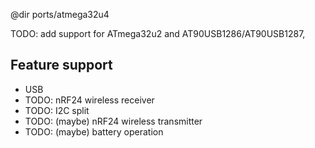 @dir ports/atmega32u4

TODO: add support for ATmega32u2 and AT90USB1286/AT90USB1287,

## Feature support

* USB
* TODO: nRF24 wireless receiver
* TODO: I2C split
* TODO: (maybe) nRF24 wireless transmitter
* TODO: (maybe) battery operation
